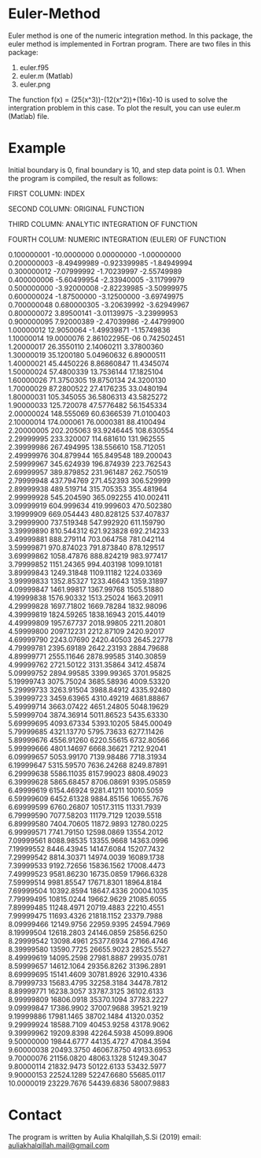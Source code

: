 # Euler-Method
Euler method is one of the numeric integration method. In this package, the euler method is implemented in Fortran program. There are two files in this package:
  1. euler.f95
  2. euler.m (Matlab)
  3. euler.png

The function f(x) = (25(x^3))-(12(x^2))+(16x)-10 is used to solve the intergration problem in this case. To plot the result, you can use euler.m (Matlab) file. 

# Example
Initial boundary is 0, final boundary is 10, and step data point is 0.1. When the program is compiled, the result as follows:

 FIRST COLUMN: INDEX
 
 SECOND COLUMN: ORIGINAL FUNCTION
 
 THIRD COLUMN: ANALYTIC INTEGRATION OF FUNCTION
 
 FOURTH COLUM: NUMERIC INTEGRATION (EULER) OF FUNCTION
 
  0.100000001      -10.0000000       0.00000000      -1.00000000    
  0.200000003      -8.49499989     -0.923399985      -1.84949994    
  0.300000012      -7.07999992      -1.70239997      -2.55749989    
  0.400000006      -5.60499954      -2.33940005      -3.11799979    
  0.500000000      -3.92000008      -2.82239985      -3.50999975    
  0.600000024      -1.87500000      -3.12500000      -3.69749975    
  0.700000048      0.680000305      -3.20639992      -3.62949967    
  0.800000072       3.89500141      -3.01139975      -3.23999953    
  0.900000095       7.92000389      -2.47039986      -2.44799900    
   1.00000012       12.9050064      -1.49939871      -1.15749836    
   1.10000014       19.0000076       2.86102295E-06  0.742502451    
   1.20000017       26.3550110       2.14060211       3.37800360    
   1.30000019       35.1200180       5.04960632       6.89000511    
   1.40000021       45.4450226       8.86860847       11.4345074    
   1.50000024       57.4800339       13.7536144       17.1825104    
   1.60000026       71.3750305       19.8750134       24.3200130    
   1.70000029       87.2800522       27.4176235       33.0480194    
   1.80000031       105.345055       36.5806313       43.5825272    
   1.90000033       125.720078       47.5776482       56.1545334    
   2.00000024       148.555069       60.6366539       71.0100403    
   2.10000014       174.000061       76.0000381       88.4100494    
   2.20000005       202.205063       93.9246445       108.630554    
   2.29999995       233.320007       114.681610       131.962555    
   2.39999986       267.494995       138.556610       158.712051    
   2.49999976       304.879944       165.849548       189.200043    
   2.59999967       345.624939       196.874939       223.762543    
   2.69999957       389.879852       231.961487       262.750519    
   2.79999948       437.794769       271.452393       306.529999    
   2.89999938       489.519714       315.705353       355.481964    
   2.99999928       545.204590       365.092255       410.002411    
   3.09999919       604.999634       419.999603       470.502380    
   3.19999909       669.054443       480.828125       537.407837    
   3.29999900       737.519348       547.992920       611.159790    
   3.39999890       810.544312       621.923828       692.214233    
   3.49999881       888.279114       703.064758       781.042114    
   3.59999871       970.874023       791.873840       878.129517    
   3.69999862       1058.47876       888.824219       983.977417    
   3.79999852       1151.24365       994.403198       1099.10181    
   3.89999843       1249.31848       1109.11182       1224.03369    
   3.99999833       1352.85327       1233.46643       1359.31897    
   4.09999847       1461.99817       1367.99768       1505.51880    
   4.19999838       1576.90332       1513.25024       1663.20911    
   4.29999828       1697.71802       1669.78284       1832.98096    
   4.39999819       1824.59265       1838.16943       2015.44019    
   4.49999809       1957.67737       2018.99805       2211.20801    
   4.59999800       2097.12231       2212.87109       2420.92017    
   4.69999790       2243.07690       2420.40503       2645.22778    
   4.79999781       2395.69189       2642.23193       2884.79688    
   4.89999771       2555.11646       2878.99585       3140.30859    
   4.99999762       2721.50122       3131.35864       3412.45874    
   5.09999752       2894.99585       3399.99365       3701.95825    
   5.19999743       3075.75024       3685.58936       4009.53320    
   5.29999733       3263.91504       3988.84912       4335.92480    
   5.39999723       3459.63965       4310.49219       4681.88867    
   5.49999714       3663.07422       4651.24805       5048.19629    
   5.59999704       3874.36914       5011.86523       5435.63330    
   5.69999695       4093.67334       5393.10205       5845.00049    
   5.79999685       4321.13770       5795.73633       6277.11426    
   5.89999676       4556.91260       6220.55615       6732.80566    
   5.99999666       4801.14697       6668.36621       7212.92041    
   6.09999657       5053.99170       7139.98486       7718.31934    
   6.19999647       5315.59570       7636.24268       8249.87891    
   6.29999638       5586.11035       8157.99023       8808.49023    
   6.39999628       5865.68457       8706.08691       9395.05859    
   6.49999619       6154.46924       9281.41211       10010.5059    
   6.59999609       6452.61328       9884.85156       10655.7676    
   6.69999599       6760.26807       10517.3115       11331.7939    
   6.79999590       7077.58203       11179.7129       12039.5518    
   6.89999580       7404.70605       11872.9893       12780.0225    
   6.99999571       7741.79150       12598.0869       13554.2012    
   7.09999561       8088.98535       13355.9668       14363.0996    
   7.19999552       8446.43945       14147.6084       15207.7432    
   7.29999542       8814.30371       14974.0039       16089.1738    
   7.39999533       9192.72656       15836.1562       17008.4473    
   7.49999523       9581.86230       16735.0859       17966.6328    
   7.59999514       9981.85547       17671.8301       18964.8184    
   7.69999504       10392.8594       18647.4336       20004.1035    
   7.79999495       10815.0244       19662.9629       21085.6055    
   7.89999485       11248.4971       20719.4883       22210.4551    
   7.99999475       11693.4326       21818.1152       23379.7988    
   8.09999466       12149.9756       22959.9395       24594.7969    
   8.19999504       12618.2803       24146.0859       25856.6250    
   8.29999542       13098.4961       25377.6934       27166.4746    
   8.39999580       13590.7725       26655.9023       28525.5527    
   8.49999619       14095.2598       27981.8887       29935.0781    
   8.59999657       14612.1064       29356.8262       31396.2891    
   8.69999695       15141.4609       30781.8926       32910.4336    
   8.79999733       15683.4795       32258.3184       34478.7812    
   8.89999771       16238.3057       33787.3125       36102.6133    
   8.99999809       16806.0918       35370.1094       37783.2227    
   9.09999847       17386.9902       37007.9688       39521.9219    
   9.19999886       17981.1465       38702.1484       41320.0352    
   9.29999924       18588.7109       40453.9258       43178.9062    
   9.39999962       19209.8398       42264.5938       45099.8906    
   9.50000000       19844.6777       44135.4727       47084.3594    
   9.60000038       20493.3750       46067.8750       49133.6953    
   9.70000076       21156.0820       48063.1328       51249.3047    
   9.80000114       21832.9473       50122.6133       53432.5977    
   9.90000153       22524.1289       52247.6680       55685.0117    
   10.0000019       23229.7676       54439.6836       58007.9883 

# Contact
The program is written by Aulia Khalqillah,S.Si (2019)
email: auliakhalqillah.mail@gmail.com

